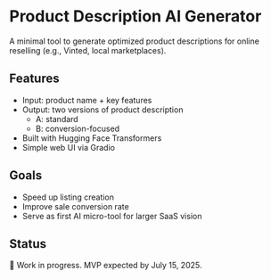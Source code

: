 # Product Description AI Generator

A minimal tool to generate optimized product descriptions for online reselling (e.g., Vinted, local marketplaces).

## Features
- Input: product name + key features
- Output: two versions of product description
  - A: standard
  - B: conversion-focused
- Built with Hugging Face Transformers
- Simple web UI via Gradio

## Goals
- Speed up listing creation
- Improve sale conversion rate
- Serve as first AI micro-tool for larger SaaS vision

## Status
🚧 Work in progress. MVP expected by July 15, 2025.
